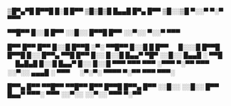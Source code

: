 ▒█▀▄▀█ █▀▀█ █░█ █▀▀ 
▒█▒█▒█ █▄▄█ █▀▄ █▀▀ 
▒█░░▒█ ▀░░▀ ▀░▀ ▀▀▀ 

▀▀█▀▀ █░░█ █▀▀ 
░░█░░ █▀▀█ █▀▀ 
░░▀░░ ▀░░▀ ▀▀▀ 

█▀▀ █▀▀ █▀▀ █░░█ █▀▀█ ░▀░ ▀▀█▀▀ █░░█ █ █▀▀ 　 █░░░█ █▀▀█ █▀▀█ █░░ █▀▀▄ 
▀▀█ █▀▀ █░░ █░░█ █▄▄▀ ▀█▀ ░░█░░ █▄▄█ ░ ▀▀█ 　 █▄█▄█ █░░█ █▄▄▀ █░░ █░░█ 
▀▀▀ ▀▀▀ ▀▀▀ ░▀▀▀ ▀░▀▀ ▀▀▀ ░░▀░░ ▄▄▄█ ░ ▀▀▀ 　 ░▀░▀░ ▀▀▀▀ ▀░▀▀ ▀▀▀ ▀▀▀░ 

█▀▀▄ █▀▀ ▀▀█▀▀ ▀▀█▀▀ █▀▀ █▀▀█ 
█▀▀▄ █▀▀ ░░█░░ ░░█░░ █▀▀ █▄▄▀ 
▀▀▀░ ▀▀▀ ░░▀░░ ░░▀░░ ▀▀▀ ▀░▀▀ 
